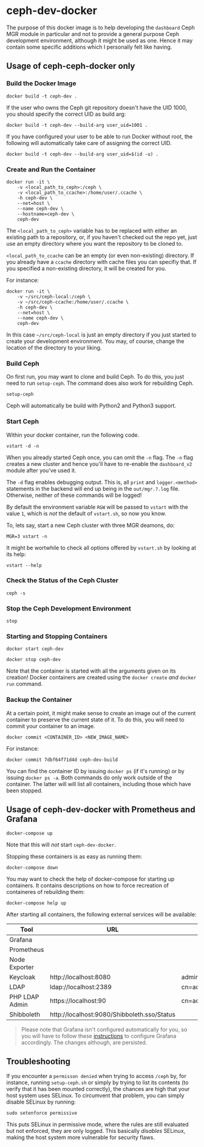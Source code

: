 # ceph-dev-docker

The purpose of this docker image is to help developing the `dashboard` Ceph MGR
module in particular and not to provide a general purpose Ceph development
environment, although it might be used as one.  Hence it may contain some
specific additions which I personally felt like having.

## Usage of ceph-ceph-docker only

### Build the Docker Image

    docker build -t ceph-dev .

If the user who owns the Ceph git repository doesn't have the UID 1000, you
should specify the correct UID as build arg:

    docker build -t ceph-dev --build-arg user_uid=1001 .

If you have configured your user to be able to run Docker without root, the
following will automatically take care of assigning the correct UID.

    docker build -t ceph-dev --build-arg user_uid=$(id -u) .

### Create and Run the Container

    docker run -it \
        -v <local_path_to_ceph>:/ceph \
        -v <local_path_to_ccache>:/home/user/.ccache \
        -h ceph-dev \
        --net=host \
        --name ceph-dev \
        --hostname=ceph-dev \
        ceph-dev

The `<local_path_to_ceph>` variable has to be replaced with either an existing path to a repository, or, if you haven't checked out the repo yet, just use an empty directory where you want the repository to be cloned to.

`<local_path_to_ccache` can be an empty (or even non-existing) directory.  If you already have a `ccache` directory with cache files you can specifiy that.  If you specified a non-existing directory, it will be created for you.

For instance:

    docker run -it \
        -v ~/src/ceph-local:/ceph \
        -v ~/src/ceph-ccache:/home/user/.ccache \
        -h ceph-dev \
        --net=host \
        --name ceph-dev \
        ceph-dev

In this case `~/src/ceph-local` is just an empty directory if you just started
to create your development environment.  You may, of course, change the
location of the directory to your liking.

### Build Ceph

On first run, you may want to clone and build Ceph.  To do this, you just need
to run `setup-ceph`.  The command does also work for rebuilding Ceph.

    setup-ceph

Ceph will automatically be build with Python2 and Python3 support.

### Start Ceph

Within your docker container, run the following code.

    vstart -d -n

When you already started Ceph once, you can omit the `-n` flag.  The `-n` flag
creates a new cluster and hence you'll have to re-enable the `dashboard_v2`
module after you've used it.

The `-d` flag enables debugging output.  This is, all `print` and
`logger.<method>` statements in the backend will end up being in the
`out/mgr.?.log` file.  Otherwise, neither of these commands will be logged!

By default the environment variable `RGW` will be passed to `vstart` with the
value `1`, which is *not* the default of `vstart.sh`, so now you know.

To, lets say, start a new Ceph cluster with three MGR deamons, do:

    MGR=3 vstart -n

It might be wortwhile to check all options offered by `vstart.sh` by looking at
its help:

    vstart --help

### Check the Status of the Ceph Cluster

    ceph -s

### Stop the Ceph Development Environment

    stop

### Starting and Stopping Containers

    docker start ceph-dev

    docker stop ceph-dev

Note that the container is started with all the arguments given on its
creation! Docker containers are created using the `docker create` *and* `docker
run` command.

### Backup the Container

At a certain point, it might make sense to create an image out of the current
container to preserve the current state of it.  To do this, you will need to
commit your container to an image.

    docker commit <CONTAINER_ID> <NEW_IMAGE_NAME>

For instance:

    docker commit 7dbf64f71d4d ceph-dev-build

You can find the container ID by issuing `docker ps` (if it's running) or by
issuing `docker ps -a`.  Both commands do only work outside of the container.
The latter will will list all containers, including those which have been
stopped.

## Usage of ceph-dev-docker with Prometheus and Grafana

    docker-compose up

Note that this will *not* start `ceph-dev-docker`.

Stopping these containers is as easy as running them:

    docker-compose down

You may want to check the help of docker-compose for starting up containers. It
contains descriptions on how to force recreation of containeres of rebuilding
them:

    docker-compose help up

After starting all containers, the following external services will be available:

| Tool           | URL                   | User                       | Pass  |
| -------------- | --------------------- | -------------------------- | ----- |
| Grafana        |                       |                            |       |
| Prometheus     |                       |                            |       |
| Node Exporter  |                       |                            |       |
| Keycloak       | http://localhost:8080 | admin                      | admin |
| LDAP           | ldap://localhost:2389 | cn=admin,dc=example,dc=org | admin |
| PHP LDAP Admin | https://localhost:90  | cn=admin,dc=example,dc=org | admin |
| Shibboleth     | http://localhost:9080/Shibboleth.sso/Status |      |       |

> Please note that Grafana isn't configured automatically for you, so you
will have to follow these
[instructions](https://github.com/ceph/ceph/blob/master/doc/mgr/dashboard.rst#enabling-grafana-dashboards)
to configure Grafana accordingly. The changes although, are persisted.

## Troubleshooting

If you encounter a `permisson denied` when trying to access `/ceph` by, for instance, running `setup-ceph.sh` or simply by trying to list its contents (to verify that it has been mounted correctly), the chances are high that your host system uses SELinux. To circumvent that problem, you can simply disable SELinux by running:

    sudo setenforce permissive

This puts SELinux in permissive mode, where the rules are still evaluated but not enforced, they are only logged. This basically *disables* SELinux, making the host system more vulnerable for security flaws.
